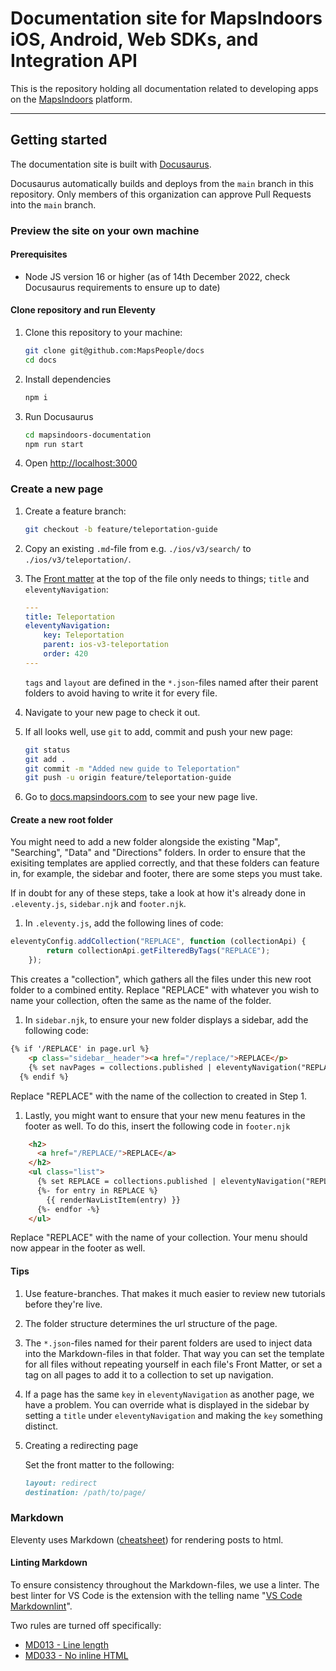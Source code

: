 # Documentation site for MapsIndoors iOS, Android, Web SDKs, and Integration API

This is the repository holding all documentation related to developing apps on the [MapsIndoors](https://www.mapspeople.com/mapsindoors/) platform.

---

## Getting started

The documentation site is built with [Docusaurus](https://docusaurus.io/).

Docusaurus automatically builds and deploys from the `main` branch in this repository. Only members of this organization can approve Pull Requests into the `main` branch.

### Preview the site on your own machine

#### Prerequisites

* Node JS version 16 or higher (as of 14th December 2022, check Docusaurus requirements to ensure up to date)

#### Clone repository and run Eleventy

1. Clone this repository to your machine:

    ```bash
    git clone git@github.com:MapsPeople/docs
    cd docs
    ```

1. Install dependencies

    ```bash
    npm i
    ```

1. Run Docusaurus

    ```bash
    cd mapsindoors-documentation
    npm run start
    ```

1. Open <http://localhost:3000>

### Create a new page

1. Create a feature branch:

    ```bash
    git checkout -b feature/teleportation-guide
    ```

2. Copy an existing `.md`-file from e.g. `./ios/v3/search/` to `./ios/v3/teleportation/`.
3. The [Front matter](https://jekyllrb.com/docs/step-by-step/03-front-matter/) at the top of the file only needs to things; `title` and `eleventyNavigation`:

    ```yaml
    ---
    title: Teleportation
    eleventyNavigation:
        key: Teleportation
        parent: ios-v3-teleportation
        order: 420
    ---
    ```

    `tags` and `layout` are defined in the `*.json`-files named after their parent folders to avoid having to write it for every file.

4. Navigate to your new page to check it out.
5. If all looks well, use `git` to add, commit and push your new page:

    ```bash
    git status
    git add .
    git commit -m "Added new guide to Teleportation"
    git push -u origin feature/teleportation-guide
    ```

6. Go to [docs.mapsindoors.com](https://docs.mapsindoors.com) to see your new page live.

#### Create a new root folder

You might need to add a new folder alongside the existing "Map", "Searching", "Data" and "Directions" folders. In order to ensure that the exisiting templates are applied correctly, and that these folders can feature in, for example, the sidebar and footer, there are some steps you must take.

If in doubt for any of these steps, take a look at how it's already done in `.eleventy.js`, `sidebar.njk` and `footer.njk`.

1. In `.eleventy.js`, add the following lines of code:

```js
eleventyConfig.addCollection("REPLACE", function (collectionApi) {
        return collectionApi.getFilteredByTags("REPLACE");
    });
```

This creates a "collection", which gathers all the files under this new root folder to a combined entity. Replace "REPLACE" with whatever you wish to name your collection, often the same as the name of the folder.

1. In `sidebar.njk`, to ensure your new folder displays a sidebar, add the following code:

```html
{% if '/REPLACE' in page.url %}
    <p class="sidebar__header"><a href="/replace/">REPLACE</p>
    {% set navPages = collections.published | eleventyNavigation("REPLACE") %}
  {% endif %}
```

Replace "REPLACE" with the name of the collection to created in Step 1.

1. Lastly, you might want to ensure that your new menu features in the footer as well. To do this, insert the following code in `footer.njk`

```html
    <h2>
      <a href="/REPLACE/">REPLACE</a>
    </h2>
    <ul class="list">
      {% set REPLACE = collections.published | eleventyNavigation("REPLACE") %}
      {%- for entry in REPLACE %}
        {{ renderNavListItem(entry) }}
      {%- endfor -%}
    </ul>
```

Replace "REPLACE" with the name of your collection. Your menu should now appear in the footer as well.

#### Tips

1. Use feature-branches. That makes it much easier to review new tutorials before they're live.
2. The folder structure determines the url structure of the page.
3. The `*.json`-files named for their parent folders are used to inject data into the Markdown-files in that folder. That way you can set the template for all files without repeating yourself in each file's Front Matter, or set a tag on all pages to add it to a collection to set up navigation.
4. If a page has the same `key` in `eleventyNavigation` as another page, we have a problem. You can override what is displayed in the sidebar by setting a `title` under `eleventyNavigation` and making the `key` something distinct.
5. Creating a redirecting page

    Set the front matter to the following:

    ```markdown
    layout: redirect
    destination: /path/to/page/
    ```

### Markdown

Eleventy uses Markdown ([cheatsheet](https://github.com/adam-p/markdown-here/wiki/Markdown-Cheatsheet)) for rendering posts to html.

#### Linting Markdown

To ensure consistency throughout the Markdown-files, we use a linter. The best linter for VS Code is the extension with the telling name "[VS Code Markdownlint](https://marketplace.visualstudio.com/items?itemName=DavidAnson.vscode-markdownlint)".

Two rules are turned off specifically:

* [MD013 - Line length](https://github.com/DavidAnson/markdownlint/blob/master/doc/Rules.md#md013)
* [MD033 - No inline HTML](https://github.com/DavidAnson/markdownlint/blob/master/doc/Rules.md#md033)